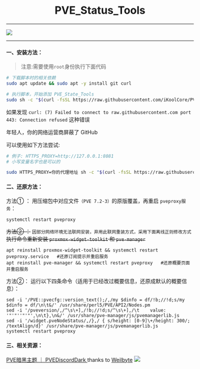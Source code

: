 <center><h1> PVE_Status_Tools </center>

<hr>

![](https://github.com/iKoolCore/PVE_Status_Tools/blob/main/images/pve_status.png?raw=true)

<hr>

#### 一、安装方法：

> 注意:需要使用`root`身份执行下面代码


```bash
# 下载脚本时的相关依赖
sudo apt update && sudo apt -y install git curl

# 执行脚本，开始添加 PVE_State_Tools
sudo sh -c "$(curl -fsSL https://raw.githubusercontent.com/iKoolCore/PVE_Status_Tools/main/install.sh)"
```

如果发现 `curl: (7) Failed to connect to raw.githubusercontent.com port 443: Connection refused` 这种错误

年轻人，你的网络运营商屏蔽了 GitHub

可以使用如下方法尝试:

```bash
# 例子: HTTPS_PROXY=http://127.0.0.1:8081
# 小写变量名字也是可以的

sudo HTTPS_PROXY=你的代理地址 sh -c "$(curl -fsSL https://raw.githubusercontent.com/iKoolCore/PVE_Status_Tools/main/install.sh)"
```

#### 二、还原方法：
方法① ：
用压缩包中对应文件`（PVE 7.2-3）`的原版覆盖，再重启 `pveproxy服务`： <br>
```
systemctl restart pveproxy
```
~~方法② ：~~ `因部分网络环境无法联网安装，弃用此联网重装方式，采用下面离线正则修改方式` <br>
~~执行命令重新安装 `proxmox-widget-toolkit` 和 `pve-manager` <br>~~

```
apt reinstall proxmox-widget-toolkit && systemctl restart pveproxy.service   #还原订阅提示并重启服务
apt reinstall pve-manager && systemctl restart pveproxy   #还原概要页面并重启服务
```
方法②：
运行以下四条命令（适用于已经改过概要信息，还原成默认的概要信息）：
```
sed -i '/PVE::pvecfg::version_text();/,/my $dinfo = df/!b;//!d;s/my $dinfo = df/\n\t&/' /usr/share/perl5/PVE/API2/Nodes.pm
sed -i '/pveversion/,/^\s\+],/!b;//!d;s/^\s\+],/\t    value: '"'"''"'"',\n\t},\n&/' /usr/share/pve-manager/js/pvemanagerlib.js
sed -i '/widget.pveNodeStatus/,/},/ { s/height: [0-9]\+/height: 300/; /textAlign/d}' /usr/share/pve-manager/js/pvemanagerlib.js
systemctl restart pveproxy
```


#### 三、相关资源：

 [PVE暗黑主题 ｜ PVEDiscordDark ](https://github.com/Weilbyte/PVEDiscordDark) thanks to [Weilbyte](https://github.com/Weilbyte)
 [![](https://ikoolcore.oss-cn-shenzhen.aliyuncs.com/Banner1.png)](https://item.taobao.com/item.htm?ft=t&id=682025492099)

